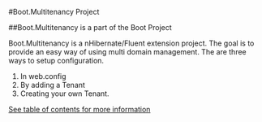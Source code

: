 #Boot.Multitenancy Project

##Boot.Multitenancy is a part of the Boot Project

Boot.Multitenancy is a nHibernate/Fluent extension project. 
The goal is to provide an easy way of using multi domain management.
The are three ways to setup configuration.
1. In web.config
2. By adding a Tenant
3. Creating your own Tenant.


[See table of contents for more information](TableOfContents.md) 